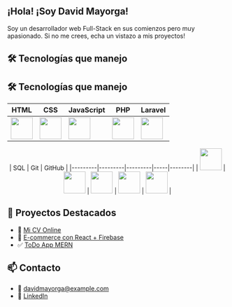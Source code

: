 ## ¡Hola! ¡Soy David Mayorga!

Soy un desarrollador web Full-Stack en sus comienzos pero muy apasionado. 
Si no me crees, echa un vistazo a mis proyectos!

## 🛠️ Tecnologías que manejo
## 🛠️ Tecnologías que manejo

<div align="center">

| HTML | CSS | JavaScript | PHP | Laravel |
|------|-----|------------|------------|-------|
| <img src="https://cdn.jsdelivr.net/gh/devicons/devicon/icons/html5/html5-original.svg" width="50"/> | <img src="https://cdn.jsdelivr.net/gh/devicons/devicon/icons/css3/css3-original.svg" width="50"/> | <img src="https://cdn.jsdelivr.net/gh/devicons/devicon/icons/javascript/javascript-original.svg" width="50"/> | <img src="https://cdn.jsdelivr.net/gh/devicons/devicon/icons/typescript/typescript-original.svg" width="50"/> | <img src="https://cdn.jsdelivr.net/gh/devicons/devicon/icons/react/react-original.svg" width="50"/> |

| SQL |  Git | GitHub |
|---------|---------|---------|-----|--------|
| <img src="https://cdn.jsdelivr.net/gh/devicons/devicon/icons/nodejs/nodejs-original.svg" width="50"/> | <img src="https://cdn.jsdelivr.net/gh/devicons/devicon/icons/express/express-original.svg" width="50"/> | <img src="https://cdn.jsdelivr.net/gh/devicons/devicon/icons/mongodb/mongodb-original.svg" width="50"/> | <img src="https://cdn.jsdelivr.net/gh/devicons/devicon/icons/git/git-original.svg" width="50"/> | <img src="https://cdn.jsdelivr.net/gh/devicons/devicon/icons/github/github-original.svg" width="50"/> |

</div>


## 🌟 Proyectos Destacados
- 🔗 [Mi CV Online](https://davidmayorga92.github.io)
- 🛒 [E-commerce con React + Firebase](https://github.com/DavidMayorga92/ecommerce-react)
- ✅ [ToDo App MERN](https://github.com/DavidMayorga92/mern-todo)

## 📫 Contacto
- 📧 davidmayorga@example.com
- 💼 [LinkedIn](https://linkedin.com/in/tuusuario)
